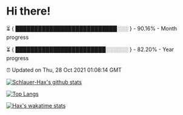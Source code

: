 # Hi there!

⏳ { ███████████████████████████░░░ } - 90.16% - Month progress

⏳ { ████████████████████████░░░░░░ } - 82.20% - Year progress

⏰ Updated on Thu, 28 Oct 2021 01:08:14 GMT


[![Schlauer-Hax's github stats](https://github-readme-stats.vercel.app/api?username=Schlauer-Hax&show_icons=true&theme=dark&count_private=true)](https://github.com/Schlauer-Hax)


[![Top Langs](https://github-readme-stats.vercel.app/api/top-langs/?username=Schlauer-Hax&layout=compact&theme=dark)](https://github.com/Schlauer-Hax?tab=repositories)


[![Hax's wakatime stats](https://github-readme-stats.vercel.app/api/wakatime?username=Hax&theme=dark)](https://wakatime.com/@Hax)

